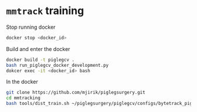 


# `mmtrack` training

Stop running docker
```bash
docker stop <docker_id>
```

Build and enter the docker
```bash
docker build -t piglegcv .
bash run_piglegcv_docker_development.py
dokcer exec -it <docker_id> bash
```

In the docker
```bash
git clone https://github.com/mjirik/piglegsurgery.git
cd mmtracking
bash tools/dist_train.sh ~/piglegsurgery/piglegcv/configs/bytetrack_pigleg.py 1

```